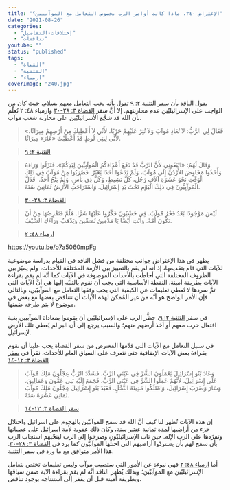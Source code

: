 ```yaml
---
title: "الإعتراض ٢٤٠، ماذا كانت أوامر الرب بخصوص التعامل مع الموآبيين؟"
date: "2021-08-26"
categories: 
  - "إختلافات-التفاصيل"
  - "تناقضات"
youtube: ""
status: "published"
tags: 
  - "القضاة"
  - "التثنية"
  - "ارمياء"
coverImage: "240.jpg"
---
```


يقول الناقد بأن سفر [التثنية ٢: ٩](https://my.bible.com/bible/101/DEU.2.9) تقول بأنه يجب التعامل معهم بسلام، حيث كان من الواجب على الإسرائيليّين عدم محاربتهم. إلا أنَّ سفر [القضاة ٣: ٢٨-٣٠](https://my.bible.com/bible/101/JDG.3.28-30) وارمياء ٤٨: ٢ تُعلّم بأن الله قد شجَّع الأسرائيليّين على محاربة شعب موآب.

> «فَقَالَ لِي الرَّبُّ: لاَ تُعَادِ مُوآبَ وَلاَ تُثِرْ عَلَيْهِمْ حَرْبًا، لأَنِّي لاَ أُعْطِيكَ مِنْ أَرْضِهِمْ مِيرَاثًا، لأَنِّي لِبَنِي لُوطٍ قَدْ أَعْطَيْتُ «عَارَ» مِيرَاثًا.

> [التثنية ٢: ٩](https://my.bible.com/bible/101/DEU.2.9)

> وَقَالَ لَهُمُ: «اتْبَعُونِي لأَنَّ الرَّبَّ قَدْ دَفَعَ أَعْدَاءَكُمُ الْمُوآبِيِّينَ لِيَدِكُمْ». فَنَزَلُوا وَرَاءَهُ وَأَخَذُوا مَخَاوِضَ الأُرْدُنِّ إِلَى مُوآبَ، وَلَمْ يَدَعُوا أَحَدًا يَعْبُرُ. فَضَرَبُوا مِنْ مُوآبَ فِي ذلِكَ الْوَقْتِ نَحْوَ عَشَرَةِ آلاَفِ رَجُل، كُلَّ نَشِيطٍ، وَكُلَّ ذِي بَأْسٍ، وَلَمْ يَنْجُ أَحَدٌ.  فَذَلَّ الْمُوآبِيُّونَ فِي ذلِكَ الْيَوْمِ تَحْتَ يَدِ إِسْرَائِيلَ. وَاسْتَرَاحَتِ الأَرْضُ ثَمَانِينَ سَنَةً.

> [القضاة ٣: ٢٨-٣٠](https://my.bible.com/bible/101/JDG.3.28-30)

> لَيْسَ مَوْجُودًا بَعْدُ فَخْرُ مُوآبَ. فِي حَشْبُونَ فَكَّرُوا عَلَيْهَا شَرًّا. هَلُمَّ فَنَقْرِضُهَا مِنْ أَنْ تَكُونَ أُمَّةً. وَأَنْتِ أَيْضًا يَا مَدْمِينُ تُصَمِّينَ وَيَذْهَبُ وَرَاءَكِ السَّيْفُ.

> [ارمياء ٤٨: ٢](https://my.bible.com/bible/101/JER.48,2)

https://youtu.be/o7a5060mpFg

يظهر في هذا الإعتراض جوانب مختلفة من فشل الناقد في القيام بدراسة موضوعية للآيات التي قام بتقديمها، إذ أنه لم يقم بالتمييز بين الأزمة المختلفة للأحداث، ولم يميّز بين الظروف المختلفة التي أحاطت بالأحداث الموصوفة في الآيات كما أنَّه لم يقم بقراءة الآيات بطريقة أمينة. النقطة الأساسية التي يجب أن نقوم بالتنبّه إليها هي أنَّ الآيات التي تمَّ سردها لا تُعطي تعليمات عن الكيفية التي يجب وفقها التعامل مع الموآبيّين، وبالتالي فإن الأمر الواضح هو أنَّه من غير المُمكن لهذه الآيات أن تتناقض بعضها مع بعض في موضوع لا يتم طرحه ضمنها.

في سفر [التثنية ٢: ٩](https://my.bible.com/bible/101/DEU.2.9)، حظَّر الرب على الإسرائيليّين أن يقوموا بمعاداة الموآبيين بغية افتعال حرب معهم أو أخذ أرضهم منهم؛ والسبب يرجع إلى أن البر لم يُعطي تلك الأرض لإسرائيل.

في سبيل التعامل مع الآيات التي قدّمها المعترض من سفر القضاة يجب علينا أن نقوم بقراءة بعض الآيات الإضافية حتى نتعرف على السياق العام للأحداث، نقرأ في [سفر القضاة ٣: ١٢-١٤](https://my.bible.com/bible/101/JDG.3.12-14)

> وَعَادَ بَنُو إِسْرَائِيلَ يَعْمَلُونَ الشَّرَّ فِي عَيْنَيِ الرَّبِّ، فَشَدَّدَ الرَّبُّ عِجْلُونَ مَلِكَ مُوآبَ عَلَى إِسْرَائِيلَ، لأَنَّهُمْ عَمِلُوا الشَّرَّ فِي عَيْنَيِ الرَّبِّ. فَجَمَعَ إِلَيْهِ بَنِي عَمُّونَ وَعَمَالِيقَ، وَسَارَ وَضَرَبَ إِسْرَائِيلَ، وَامْتَلَكُوا مَدِينَةَ النَّخْلِ. فَعَبَدَ بَنُو إِسْرَائِيلَ عِجْلُونَ مَلِكَ مُوآبَ ثَمَانِيَ عَشْرَةَ سَنَةً.

> [سفر القضاة ٣: ١٢-١٤](https://my.bible.com/bible/101/JDG.3.12-14)

إن هذه الآيات تُظهر لنا كيف أنَّ الله قد سمح للموآبيّين بالهجوم على اسرائيل واحتلال جزء من أراضيها لمدة ثمانية عشر سنة، وكان ذلك عقوبة لأمة اسرائيل على عصيانها وتمرّدها على الرب الإله. حين تاب الإسرائيليّون وصرخوا إلى الرب لينجّيهم استجاب الرب بأن سمح لهم بأن يستردّوا أراضيهم التي احتلّها الموآبيّون كما يرد في [القضاة ٣: ٢٨-٣٠](https://my.bible.com/bible/101/JDG.3.28-30). هذا الأمر متوافق مع ما ورد في سفر التثنية.

أما [ارمياء ٤٨: ٢](https://my.bible.com/bible/101/JER.48,2) فهي نبوءة عن الأمور التي ستصيب موآب وليس تعليمات تختص بتعامل الإسرائيليّين مع الموآبيّين؛ وبذلك يُظهر الناقد أنَّه لم يقم بقراءة الآية ضمن سياقها وبطريقة أمينة قبل أن يقفز إلى استنتاجه بوجود تناقض.
